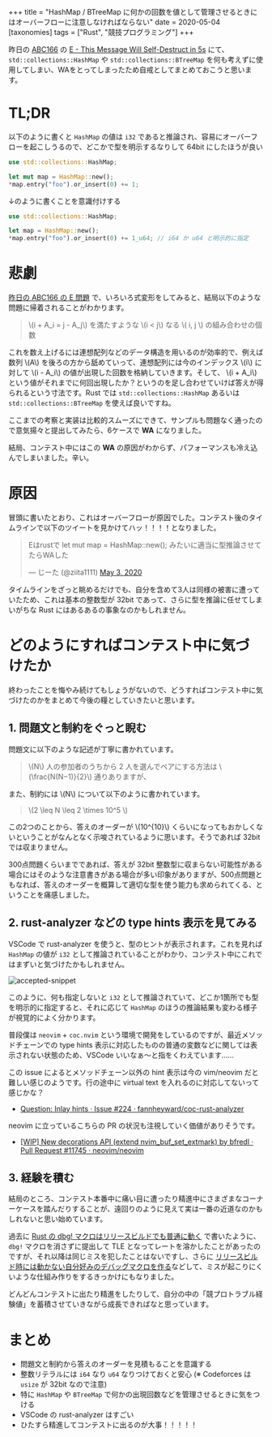 +++
title = "HashMap / BTreeMap に何かの回数を値として管理させるときにはオーバーフローに注意しなければならない"
date = 2020-05-04
[taxonomies]
tags = ["Rust", "競技プログラミング"]
+++

昨日の [ABC166](https://atcoder.jp/contests/abc166) の [E - This Message Will Self-Destruct in 5s](https://atcoder.jp/contests/abc166/tasks/abc166_e) にて、 `std::collections::HashMap` や `std::collections::BTreeMap` を何も考えずに使用してしまい、WAをとってしまったため自戒としてまとめておこうと思います。

<!-- more -->

# TL;DR

以下のように書くと `HashMap` の値は `i32` であると推論され、容易にオーバーフローを起こしうるので、どこかで型を明示するなりして 64bit にしたほうが良い

```rust
use std::collections::HashMap;

let mut map = HashMap::new();
*map.entry("foo").or_insert(0) += 1;
```

↓のように書くことを意識付けする

```rust
use std::collections::HashMap;

let map = HashMap::new();
*map.entry("foo").or_insert(0) += 1_u64; // i64 か u64 と明示的に指定
```

# 悲劇

[昨日の ABC166 の E 問題](https://atcoder.jp/contests/abc166/tasks/abc166_e) で、いろいろ式変形をしてみると、結局以下のような問題に帰着されることがわかります。

> \\(i + A_i = j - A_j\\) を満たすような \\(i < j\\) なる \\( i, j \\) の組み合わせの個数

これを数え上げるには連想配列などのデータ構造を用いるのが効率的で、例えば数列 \\(A\\) を後ろの方から舐めていって、連想配列には今のインデックス \\(i\\) に対して \\(i - A_i\\) の値が出現した回数を格納していきます。そして、 \\(i + A_i\\) という値がそれまでに何回出現したか？というのを足し合わせていけば答えが得られるという寸法です。Rust では `std::collections::HashMap` あるいは `std::collections::BTreeMap` を使えば良いですね。

ここまでの考察と実装は比較的スムーズにできて、サンプルも問題なく通ったので意気揚々と提出してみたら、6ケースで **WA** になりました。

結局、コンテスト中にはこの **WA** の原因がわからず、パフォーマンスも冷え込んでしまいました。辛い。

# 原因

冒頭に書いたとおり、これはオーバーフローが原因でした。コンテスト後のタイムラインで以下のツイートを見かけてハッ！！！！となりました。

<blockquote class="twitter-tweet"><p lang="ja" dir="ltr">Eはrustで let mut map = HashMap::new(); みたいに適当に型推論させてたらWAした</p>&mdash; じーた (@ziita1111) <a href="https://twitter.com/ziita1111/status/1256944172566671364?ref_src=twsrc%5Etfw">May 3, 2020</a></blockquote> <script async src="https://platform.twitter.com/widgets.js" charset="utf-8"></script>

タイムラインをざっと眺めるだけでも、自分を含めて3人は同様の被害に遭っていたため、これは基本の整数型が 32bit であって、さらに型を推論に任せてしまいがちな Rust にはあるあるの事象なのかもしれません。

# どのようにすればコンテスト中に気づけたか

終わったことを悔やみ続けてもしょうがないので、どうすればコンテスト中に気づけたのかをまとめて今後の糧としていきたいと思います。

## 1. 問題文と制約をぐっと睨む

問題文に以下のような記述が丁寧に書かれています。

> \\(N\\) 人の参加者のうちから 2 人を選んでペアにする方法は \\(\frac{N(N−1)}{2}\\) 通りありますが、

また、制約には \\(N\\) について以下のように書かれています。

> \\(2 \leq N \leq 2 \times 10^5 \\)

この2つのことから、答えのオーダーが \\(10^{10}\\) くらいになってもおかしくないということがなんとなく示唆されているように思います。そうであれば 32bit では収まりません。

300点問題くらいまでであれば、答えが 32bit 整数型に収まらない可能性がある場合にはそのような注意書きがある場合が多い印象がありますが、500点問題ともなれば、答えのオーダーを概算して適切な型を使う能力も求められてくる、ということを痛感しました。

## 2. rust-analyzer などの type hints 表示を見てみる

VSCode で rust-analyzer を使うと、型のヒントが表示されます。これを見れば `HashMap` の値が `i32` として推論されていることがわかり、コンテスト中にこれではまずいと気づけたかもしれません。

<img src="/img/hashmap-type-hint.gif" alt="accepted-snippet" />

このように、何も指定しないと `i32` として推論されていて、どこか1箇所でも型を明示的に指定すると、それに応じて `HashMap` のほうの推論結果も変わる様子が視覚的によく分かります。

普段僕は `neovim` + `coc.nvim` という環境で開発をしているのですが、最近メソッドチェーンでの type hints 表示に対応したものの普通の変数などに関しては表示されない状態のため、VSCode いいなぁ〜と指をくわえています……

この issue によるとメソッドチェーン以外の hint 表示は今の vim/neovim だと難しい感じのようです。行の途中に virtual text を入れるのに対応してないって感じかな？

- [Question: Inlay hints · Issue #224 · fannheyward/coc-rust-analyzer](https://github.com/fannheyward/coc-rust-analyzer/issues/224)

neovim に立っているこちらの PR の状況も注視していく価値がありそうです。

- [[WIP] New decorations API (extend nvim_buf_set_extmark) by bfredl · Pull Request #11745 · neovim/neovim](https://github.com/neovim/neovim/pull/11745)

## 3. 経験を積む

結局のところ、コンテスト本番中に痛い目に遭ったり精進中にさまざまなコーナーケースを踏んだりすることが、遠回りのように見えて実は一番の近道なのかもしれないと思い始めています。

過去に [Rust の dbg! マクロはリリースビルドでも普通に動く](@/rust-dbg-in-release.md) で書いたように、`dbg!` マクロを消さずに提出して TLE となってレートを溶かしたことがあったのですが、それ以降は同じミスを犯したことはないですし、さらに [リリースビルド時には動かない自分好みのデバッグマクロを作る](@/debug-macro.md)などして、ミスが起こりにくいような仕組み作りをするきっかけにもなりました。

どんどんコンテストに出たり精進をしたりして、自分の中の「競プロトラブル経験値」を蓄積させていきながら成長できればなと思っています。

# まとめ

- 問題文と制約から答えのオーダーを見積もることを意識する
- 整数リテラルには `i64` なり `u64` なりつけておくと安心 (※ Codeforces は `usize` が 32bit なので注意)
- 特に `HashMap` や `BTreeMap` で何かの出現回数などを管理させるときに気をつける
- VSCode の rust-analyzer はすごい
- ひたすら精進してコンテストに出るのが大事！！！！！
